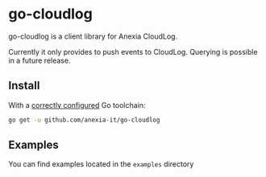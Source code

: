 go-cloudlog
===

go-cloudlog is a client library for Anexia CloudLog.

Currently it only provides to push events to CloudLog. Querying is possible in a future release.

## Install

With a [correctly configured](https://golang.org/doc/install#testing) Go toolchain:

```sh
go get -u github.com/anexia-it/go-cloudlog
```

## Examples

You can find examples located in the `examples` directory
